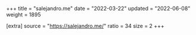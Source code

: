 +++
title = "salejandro.me"
date = "2022-03-22"
updated = "2022-06-08"
weight = 1895

[extra]
source = "https://salejandro.me/"
ratio = 34
size = 2
+++

